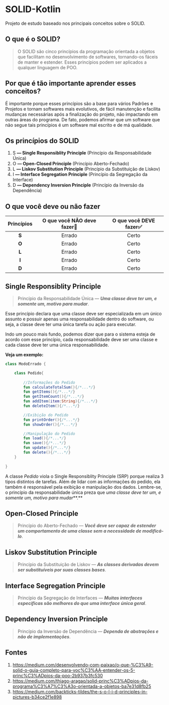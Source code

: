# SOLID-Kotlin
Projeto de estudo baseado nos principais conceitos sobre o SOLID.

## O que é o SOLID?

> O SOLID são cinco princípios da programação orientada a objetos que facilitam no desenvolvimento de softwares, tornando-os fáceis de manter e estender. Esses princípios podem ser aplicados a qualquer linguagem de POO.

## Por que é tão importante aprender esses conceitos?

É importante porque esses princípios são a base para vários Padrões e Projetos e tornam softwares mais evolutivos, de fácil manutenção e facilita mudanças necessárias após a finalização do projeto, não impactando em outras áreas do programa. De fato, podemos afirmar que um software que não segue tais princípios é um software mal escrito e de má qualidade. 

## Os princípios do SOLID

1. S **— Single Responsiblity Principle** (Princípio da Responsabilidade Única)
2. O **— Open-Closed Principle** (Princípio Aberto-Fechado)
3. L **— Liskov Substitution Principle** (Princípio da Substituição de Liskov)
4. I **— Interface Segregation Principle** (Princípio da Segregação da Interface)
5. D **— Dependency Inversion Principle** (Princípio da Inversão da Dependência)

## O que você deve ou não fazer

| **Princípios** | **O que você NÃO deve fazer**🚫 | **O que você DEVE fazer**✅ |
| :------------: | :----------------------------: | :------------------------: |
|     **S**      |             Errado             |           Certo            |
|     **O**      |             Errado             |           Certo            |
|     **L**      |             Errado             |           Certo            |
|     **I**      |             Errado             |           Certo            |
|     **D**      |             Errado             |           Certo            |

## Single Responsiblity Principle 

> Princípio da Responsabilidade Única — ***Uma classe deve ter um, e somente um, motivo para mudar***.

Esse princípio declara que uma classe deve ser especializada em um único assunto e possuir apenas uma responsabilidade dentro do software, ou seja, a classe deve ter uma única tarefa ou ação para executar.

Indo um pouco mais fundo, podemos dizer que para o sistema esteja de acordo com esse princípio, cada responsabilidade deve ser uma classe e cada classe deve ter uma única responsabilidade.

**Veja um exemplo:**

```kotlin
class ModoErrado {

    class Pedido{
        
        //Informações do Pedido
        fun calculateTotalSum(){/*...*/}
        fun getItems(){/*...*/}
        fun getItemCount(){/*...*/}
        fun addItem(item:String){/*...*/}
        fun deleteItem(){/*...*/}

        //Exibição do Pedido
        fun printOrder(){/*...*/}
        fun showOrder(){/*...*/}

        //Manipulação do Pedido
        fun load(){/*...*/}
        fun save(){/*...*/}
        fun update(){/*...*/}
        fun delete(){/*...*/}
    }
    
}
```

A classe *Pedido* viola o Single Responsiblity Principle (SRP) porque realiza 3 tipos distintos de tarefas. Além de lidar com as informações do pedido, ela também é responsável pela exibição e manipulação dos dados. Lembre-se, o princípio da responsabilidade única preza que *uma classe deve ter um, e somente um, motivo para mudar***.**

## Open-Closed Principle 

> Princípio do Aberto-Fechado — ***Você deve ser capaz de estender um comportamento de uma classe sem a necessidade de modificá-lo***.

## Liskov Substitution Principle

> Princípio da Substituição de Liskov — ***As classes derivadas devem ser substituíveis por suas classes bases***.

## Interface Segregation Principle 

> Princípio da Segregação de Interfaces — ***Muitas interfaces específicas são melhores do que uma interface única geral***.

## Dependency Inversion Principle

> Princípio da Inversão de Dependência — ***Dependa de abstrações e não de implementações***.

## Fontes

1. https://medium.com/desenvolvendo-com-paixao/o-que-%C3%A9-solid-o-guia-completo-para-voc%C3%AA-entender-os-5-princ%C3%ADpios-da-poo-2b937b3fc530
2. https://medium.com/thiago-aragao/solid-princ%C3%ADpios-da-programa%C3%A7%C3%A3o-orientada-a-objetos-ba7e31d8fb25
3. https://medium.com/backticks-tildes/the-s-o-l-i-d-principles-in-pictures-b34ce2f1e898
